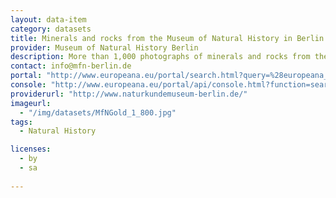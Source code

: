 ```yaml
---
layout: data-item
category: datasets
title: Minerals and rocks from the Museum of Natural History in Berlin
provider: Museum of Natural History Berlin
description: More than 1,000 photographs of minerals and rocks from the mineralogical collections of the  Museum of Natural History Berlin. In English with scientific names of minerals and rocks.
contact: info@mfn-berlin.de
portal: "http://www.europeana.eu/portal/search.html?query=%28europeana_collectionName%3A11622*%29+AND+NOT+%28Etikett%29&start=1&rows=12" 
console: "http://www.europeana.eu/portal/api/console.html?function=search&query=%28europeana_collectionName%3A11622*%29+AND+NOT+%28Etikett%29&start=1&rows=12"
providerurl: "http://www.naturkundemuseum-berlin.de/"
imageurl: 
  - "/img/datasets/MfNGold_1_800.jpg"
tags:
  - Natural History

licenses:
  - by
  - sa  
      
---
```

